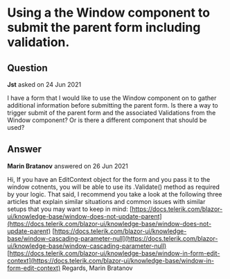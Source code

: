 # Using a the Window component to submit the parent form including validation.

## Question

**Jst** asked on 24 Jun 2021

I have a form that I would like to use the Window component on to gather additional information before submitting the parent form. Is there a way to trigger submit of the parent form and the associated Validations from the Window component? Or is there a different component that should be used?

## Answer

**Marin Bratanov** answered on 26 Jun 2021

Hi, If you have an EditContext object for the form and you pass it to the window cotnents, you will be able to use its .Validate() method as required by your logic. That said, I recommend you take a look at the following three articles that explain similar situations and common issues with similar setups that you may want to keep in mind: [https://docs.telerik.com/blazor-ui/knowledge-base/window-does-not-update-parent](https://docs.telerik.com/blazor-ui/knowledge-base/window-does-not-update-parent) [https://docs.telerik.com/blazor-ui/knowledge-base/window-cascading-parameter-null](https://docs.telerik.com/blazor-ui/knowledge-base/window-cascading-parameter-null) [https://docs.telerik.com/blazor-ui/knowledge-base/window-in-form-edit-context](https://docs.telerik.com/blazor-ui/knowledge-base/window-in-form-edit-context) Regards, Marin Bratanov
